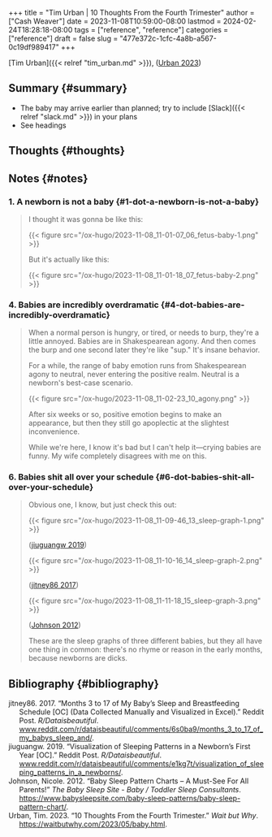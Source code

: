 +++
title = "Tim Urban | 10 Thoughts From the Fourth Trimester"
author = ["Cash Weaver"]
date = 2023-11-08T10:59:00-08:00
lastmod = 2024-02-24T18:28:18-08:00
tags = ["reference", "reference"]
categories = ["reference"]
draft = false
slug = "477e372c-1cfc-4a8b-a567-0c19df989417"
+++

[Tim Urban]({{< relref "tim_urban.md" >}}), (<a href="#citeproc_bib_item_4">Urban 2023</a>)


## Summary {#summary}

-   The baby may arrive earlier than planned; try to include [Slack]({{< relref "slack.md" >}}) in your plans
-   See headings


## Thoughts {#thoughts}


## Notes {#notes}


### 1. A newborn is not a baby {#1-dot-a-newborn-is-not-a-baby}

> I thought it was gonna be like this:
>
> {{< figure src="/ox-hugo/2023-11-08_11-01-07_06_fetus-baby-1.png" >}}
>
> But it's actually like this:
>
> {{< figure src="/ox-hugo/2023-11-08_11-01-18_07_fetus-baby-2.png" >}}


### 4. Babies are incredibly overdramatic {#4-dot-babies-are-incredibly-overdramatic}

> When a normal person is hungry, or tired, or needs to burp, they're a little annoyed. Babies are in Shakespearean agony. And then comes the burp and one second later they're like "sup." It's insane behavior.
>
> For a while, the range of baby emotion runs from Shakespearean agony to neutral, never entering the positive realm. Neutral is a newborn's best-case scenario.
>
> {{< figure src="/ox-hugo/2023-11-08_11-02-23_10_agony.png" >}}
>
> After six weeks or so, positive emotion begins to make an appearance, but then they still go apoplectic at the slightest inconvenience.
>
> While we're here, I know it's bad but I can't help it—crying babies are funny. My wife completely disagrees with me on this.


### 6. Babies shit all over your schedule {#6-dot-babies-shit-all-over-your-schedule}

> Obvious one, I know, but just check this out:
>
> <div class="quote2">
>
> {{< figure src="/ox-hugo/2023-11-08_11-09-46_13_sleep-graph-1.png" >}}
>
> (<a href="#citeproc_bib_item_2">jiuguangw 2019</a>)
>
> </div>
>
> <div class="quote2">
>
> {{< figure src="/ox-hugo/2023-11-08_11-10-16_14_sleep-graph-2.png" >}}
>
> (<a href="#citeproc_bib_item_1">jitney86 2017</a>)
>
> </div>
>
> <div class="quote2">
>
> {{< figure src="/ox-hugo/2023-11-08_11-11-18_15_sleep-graph-3.png" >}}
>
> (<a href="#citeproc_bib_item_3">Johnson 2012</a>)
>
> </div>
>
> These are the sleep graphs of three different babies, but they all have one thing in common: there's no rhyme or reason in the early months, because newborns are dicks.


## Bibliography {#bibliography}

<style>.csl-entry{text-indent: -1.5em; margin-left: 1.5em;}</style><div class="csl-bib-body">
  <div class="csl-entry"><a id="citeproc_bib_item_1"></a>jitney86. 2017. “Months 3 to 17 of My Baby’s Sleep and Breastfeeding Schedule [OC] (Data Collected Manually and Visualized in Excel).” Reddit Post. <i>R/Dataisbeautiful</i>. <a href="www.reddit.com/r/dataisbeautiful/comments/6s0ba9/months_3_to_17_of_my_babys_sleep_and/">www.reddit.com/r/dataisbeautiful/comments/6s0ba9/months_3_to_17_of_my_babys_sleep_and/</a>.</div>
  <div class="csl-entry"><a id="citeproc_bib_item_2"></a>jiuguangw. 2019. “Visualization of Sleeping Patterns in a Newborn’s First Year [OC].” Reddit Post. <i>R/Dataisbeautiful</i>. <a href="www.reddit.com/r/dataisbeautiful/comments/e1kg7t/visualization_of_sleeping_patterns_in_a_newborns/">www.reddit.com/r/dataisbeautiful/comments/e1kg7t/visualization_of_sleeping_patterns_in_a_newborns/</a>.</div>
  <div class="csl-entry"><a id="citeproc_bib_item_3"></a>Johnson, Nicole. 2012. “Baby Sleep Pattern Charts – A Must-See For All Parents!” <i>The Baby Sleep Site - Baby / Toddler Sleep Consultants</i>. <a href="https://www.babysleepsite.com/baby-sleep-patterns/baby-sleep-pattern-chart/">https://www.babysleepsite.com/baby-sleep-patterns/baby-sleep-pattern-chart/</a>.</div>
  <div class="csl-entry"><a id="citeproc_bib_item_4"></a>Urban, Tim. 2023. “10 Thoughts From the Fourth Trimester.” <i>Wait but Why</i>. <a href="https://waitbutwhy.com/2023/05/baby.html">https://waitbutwhy.com/2023/05/baby.html</a>.</div>
</div>
